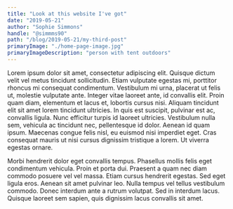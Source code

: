 ```yaml
---
title: "Look at this website I've got"
date: "2019-05-21"
author: "Sophie Simmons"
handle: "@simmms90"
path: "/blog/2019-05-21/my-third-post"
primaryImage: "./home-page-image.jpg"
primaryImageDescription: "person with tent outdoors"
---
```


Lorem ipsum dolor sit amet, consectetur adipiscing elit. Quisque dictum velit vel metus tincidunt sollicitudin. Etiam vulputate egestas mi, porttitor rhoncus mi consequat condimentum. Vestibulum mi urna, placerat ut felis ut, molestie vulputate ante. Integer vitae laoreet ante, id convallis elit. Proin quam diam, elementum et lacus et, lobortis cursus nisi. Aliquam tincidunt elit sit amet lorem tincidunt ultricies. In quis est suscipit, pulvinar est ac, convallis ligula. Nunc efficitur turpis id laoreet ultricies. Vestibulum nulla sem, vehicula ac tincidunt nec, pellentesque id dolor. Aenean id quam ipsum. Maecenas congue felis nisl, eu euismod nisi imperdiet eget. Cras consequat mauris ut nisi cursus dignissim tristique a lorem. Ut viverra egestas ornare.

Morbi hendrerit dolor eget convallis tempus. Phasellus mollis felis eget condimentum vehicula. Proin et porta dui. Praesent a quam nec diam commodo posuere vel vel massa. Etiam cursus hendrerit egestas. Sed eget ligula eros. Aenean sit amet pulvinar leo. Nulla tempus vel tellus vestibulum commodo. Donec interdum ante a rutrum volutpat. Sed in interdum lacus. Quisque laoreet sem sapien, quis dignissim lacus convallis sit amet.
